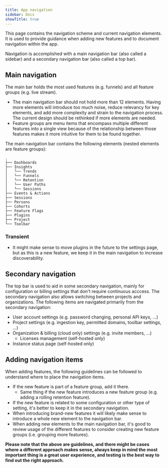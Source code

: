 ```yaml
---
title: App navigation
sidebar: Docs
showTitle: true
---
```


This page contains the navigation scheme and current navigation elements. It is used to provide guidance when adding new features and to document navigation within the app.

Navigation is accomplished with a main navigation bar (also called a sidebar) and a secondary navigation bar (also called a top bar).

## Main navigation
The main bar holds the most used features (e.g. funnels) and all feature groups (e.g. live stream).

- The main navigation bar should not hold more than 12 elements. Having more elements will introduce too much noise, reduce relevancy for key elements, and add more complexity and strain to the navigation process. The current design should be rethinked if more elements are needed.
- Feature groups are menu items that encompass multiple different features into a single view because of the relationship between those features makes it more intuitive for them to be found together.

The main navigation bar contains the following elements (nested elements are feature groups):

```
.
├── Dashboards
├── Insights
│   └── Trends
│   └── Funnels
│   └── Retention
│   └── User Paths
│   └── Sessions
├── Events & Actions
├── Sessions
├── Persons
├── Cohorts
├── Feature Flags
├── Plugins
├── Project
└── Toolbar
```

### Transient
- It might make sense to move plugins in the future to the settings page, but as this is a new feature, we keep it in the main navigation to increase discoverability.


## Secondary navigation
The top bar is used to aid in some secondary navigation, mainly for configuration or billing settings that don't require continuous acccess. The secondary navigation also allows switching between projects and organizations. The following items are navigated primarily from the secondary navigation:
- User account settings (e.g. password changing, personal API keys, ...)
- Project settings (e.g. ingestion key, permitted domains, toolbar settings, ...)
- Organization & billing (cloud only) settings (e.g. invite members, ...)
    - Licenses management (self-hosted only)
- Instance status page (self-hosted only)


## Adding navigation items
When adding features, the following guidelines can be followed to understand where to place the navigation items.
- If the new feature is part of a feature group, add it there.
    - Same thing if the new feature introduces a new feature group (e.g. adding a rolling retention feature).
- If the new feature is related to some configuration or other type of setting, it's better to keep it in the secondary navigation.
- When introducing brand-new features it will likely make sense to introduce a whole new element to the navigation bar.
- When adding new elements to the main navigation bar, it's good to review usage of the different features to consider creating new feature groups (i.e. grouping more features). 

**Please note that the above are guidelines, and there might be cases where a different approach makes sense, always keep in mind the most important thing is a great user experience, and testing is the best way to find out the right approach.**